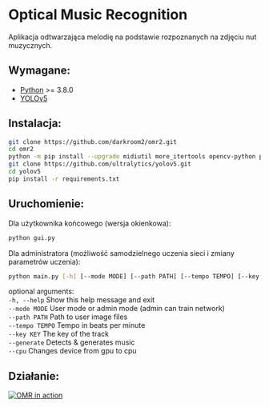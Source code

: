 # Optical Music Recognition

Aplikacja odtwarzająca melodię na podstawie rozpoznanych na zdjęciu nut muzycznych.

Wymagane:
-----

* [Python](https://www.python.org) >= 3.8.0
* [YOLOv5](https://github.com/ultralytics/yolov5)

Instalacja:
---

```sh
git clone https://github.com/darkroom2/omr2.git
cd omr2
python -m pip install --upgrade midiutil more_itertools opencv-python pysimplegui pygame
git clone https://github.com/ultralytics/yolov5.git
cd yolov5
pip install -r requirements.txt
```

Uruchomienie:
---
Dla użytkownika końcowego (wersja okienkowa):
```sh
python gui.py
```
Dla administratora (możliwość samodzielnego uczenia sieci i zmiany parametrów uczenia):
```sh
python main.py [-h] [--mode MODE] [--path PATH] [--tempo TEMPO] [--key KEY] [--generate] [--cpu]
```

optional arguments:\
  ```-h, --help```     Show this help message and exit\
  ```--mode MODE```    User mode or admin mode (admin can train network)\
  ```--path PATH```    Path to user image files\
  ```--tempo TEMPO```  Tempo in beats per minute\
  ```--key KEY```      The key of the track\
  ```--generate```     Detects & generates music\
  ```--cpu```          Changes device from gpu to cpu
  
Działanie:
---
[![OMR in action](https://img.youtube.com/vi/qjuRwqIHdXc/0.jpg)](https://www.youtube.com/watch?v=qjuRwqIHdXc)

